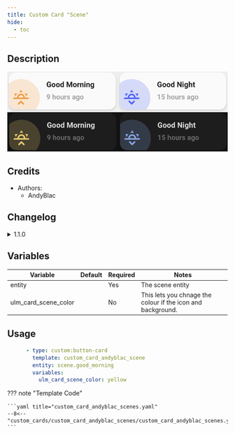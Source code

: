 ```yaml
---
title: Custom Card "Scene"
hide:
  - toc
---
```

<!-- markdownlint-disable MD046 -->

## Description

![example-image-light](../../assets/img/custom_card_andyblac_scene/custom_card_andyblac_scene_light.png)
![example-image-dark](../../assets/img/custom_card_andyblac_scene/custom_card_andyblac_scene_dark.png)

## Credits

- Authors:
    - AndyBlac

## Changelog

<details>
<summary>1.1.0</summary>
Initial release
</details>

## Variables

| Variable | Default | Required         | Notes             |
|----------|---------|------------------|-------------------|
| entity     |         | Yes | The scene entity |
| ulm_card_scene_color |       | No | This lets you chnage the colour if the icon and background. |

## Usage

```yaml
      - type: custom:button-card
        template: custom_card_andyblac_scene
        entity: scene.good_morning
        variables:
          ulm_card_scene_color: yellow
```

??? note "Template Code"

    ```yaml title="custom_card_andyblac_scenes.yaml"
    --8<-- "custom_cards/custom_card_andyblac_scenes/custom_card_andyblac_scenes.yaml"
    ```
